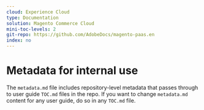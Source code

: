 ```yaml
---
cloud: Experience Cloud
type: Documentation
solution: Magento Commerce Cloud
mini-toc-levels: 2
git-repo: https://github.com/AdobeDocs/magento-paas.en
index: no
---
```


# Metadata for internal use

The `metadata.md` file includes repository-level metadata that passes through to user guide `TOC.md` files in the repo. If you want to change `metadata.md` content for any user guide, do so in any `TOC.md` file.
